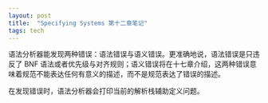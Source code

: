 ```yaml
---
layout: post
title:  "Specifying Systems 第十二章笔记"
tags: tech
---
```


语法分析器能发现两种错误：语法错误与语义错误。更准确地说，语法错误是只违反了 BNF 语法或者优先级与对齐规则；语义错误将在十七章介绍，这两种错误意味着规范不能表达任何有意义的描述，而不是规范表达了错误的描述。

在发现错误时，语法分析器会打印当前的解析栈辅助定义问题。